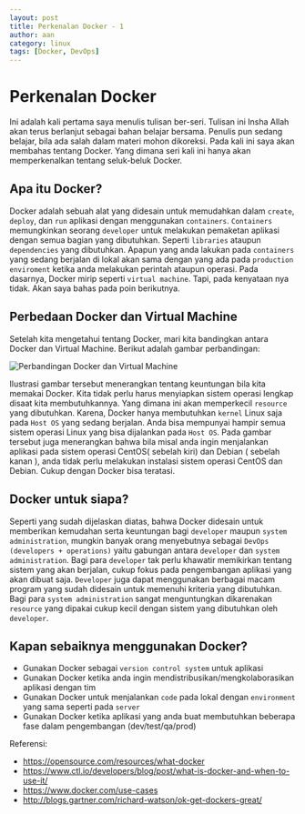 ```yaml
---
layout: post
title: Perkenalan Docker - 1
author: aan
category: linux
tags: [Docker, DevOps]
---
```


# Perkenalan Docker
Ini adalah kali pertama saya menulis tulisan ber-seri. Tulisan ini Insha Allah akan terus berlanjut sebagai bahan belajar bersama. Penulis pun sedang belajar, bila ada salah dalam materi mohon dikoreksi. Pada kali ini saya akan membahas tentang Docker. Yang dimana seri kali ini hanya akan memperkenalkan tentang seluk-beluk Docker.

## Apa itu Docker?

Docker adalah sebuah alat yang didesain untuk memudahkan dalam `create`, `deploy`, dan `run` aplikasi dengan menggunakan `containers`. `Containers` memungkinkan seorang `developer` untuk melakukan pemaketan aplikasi dengan semua bagian yang dibutuhkan. Seperti `libraries` ataupun `dependencies` yang dibutuhkan. Apapun yang anda lakukan pada `containers` yang sedang berjalan di lokal akan sama dengan yang ada pada `production enviroment` ketika anda melakukan perintah ataupun operasi.  Pada dasarnya, Docker mirip seperti `virtual machine`. Tapi, pada kenyataan nya tidak. Akan saya bahas pada poin berikutnya.

## Perbedaan Docker dan Virtual Machine

Setelah kita mengetahui tentang Docker, mari kita bandingkan antara Docker dan Virtual Machine. Berikut adalah gambar perbandingan:

![Perbandingan Docker dan Virtual Machine](../../img/vm-vs-docker.png)

Ilustrasi gambar tersebut menerangkan tentang keuntungan bila kita memakai Docker. Kita tidak perlu harus menyiapkan sistem operasi lengkap disaat kita membutuhkannya. Yang dimana ini akan memperkecil `resource` yang dibutuhkan. Karena, Docker hanya membutuhkan `kernel` Linux saja pada `Host OS` yang sedang berjalan. Anda bisa mempunyai hampir semua sistem operasi Linux yang bisa dijalankan pada `Host OS`. Pada gambar tersebut juga menerangkan bahwa bila misal anda ingin menjalankan aplikasi pada sistem operasi CentOS( sebelah kiri) dan Debian ( sebelah kanan ), anda tidak perlu melakukan instalasi sistem operasi CentOS dan Debian. Cukup dengan Docker bisa teratasi.

## Docker untuk siapa?

Seperti yang sudah dijelaskan diatas, bahwa Docker didesain untuk memberikan kemudahan serta keuntungan bagi `developer` maupun `system administration`, mungkin banyak orang menyebutnya sebagai `DevOps (developers + operations)` yaitu gabungan antara `developer` dan `system administration`. Bagi para `developer` tak perlu khawatir memikirkan tentang sistem yang akan berjalan, cukup fokus pada pengembangan aplikasi yang akan dibuat saja. `Developer` juga dapat menggunakan berbagai macam program yang sudah didesain untuk memenuhi kriteria yang dibutuhkan. Bagi para `system administration` sangat menguntungkan dikarenakan `resource` yang dipakai cukup kecil dengan sistem yang dibutuhkan oleh `developer`.

## Kapan sebaiknya menggunakan Docker?

* Gunakan Docker sebagai `version control system` untuk aplikasi
* Gunakan Docker ketika anda ingin mendistribusikan/mengkolaborasikan aplikasi dengan tim
* Gunakan Docker untuk menjalankan `code` pada lokal dengan `environment` yang sama seperti pada `server`
* Gunakan Docker ketika aplikasi yang anda buat membutuhkan beberapa fase dalam pengembangan (dev/test/qa/prod)


Referensi:

* https://opensource.com/resources/what-docker
* https://www.ctl.io/developers/blog/post/what-is-docker-and-when-to-use-it/
* https://www.docker.com/use-cases
* http://blogs.gartner.com/richard-watson/ok-get-dockers-great/
